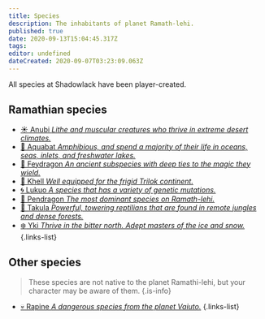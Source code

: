 ```yaml
---
title: Species
description: The inhabitants of planet Ramath-lehi.
published: true
date: 2020-09-13T15:04:45.317Z
tags: 
editor: undefined
dateCreated: 2020-09-07T03:23:09.063Z
---
```


All species at Shadowlack have been player-created.

## Ramathian species

- [:sunny: Anubi *Lithe and muscular creatures who thrive in extreme desert climates.*](/species/anubi)
- [:trident: Aquabat *Amphibious, and spend a majority of their life in oceans, seas, inlets, and freshwater lakes.*](/species/aquabat)
- [:cherry_blossom: Feydragon *An ancient subspecies with deep ties to the magic they wield.*](/species/feydragon)
- [:rocket: Khell *Well equipped for the frigid Trilok continent.*](/species/khell)
- [:cyclone: Lukuo *A species that has a variety of genetic mutations.*](/species/lukuo)
- [:crown: Pendragon *The most dominant species on Ramath-lehi.*](/species/pendragon)
- [:pineapple: Takula *Powerful, towering reptilians that are found in remote jungles and dense forests.*](/species/takula)
- [:snowflake: Yki *Thrive in the bitter north. Adept masters of the ice and snow.*](/species/yki)
{.links-list}

## Other species

> These species are not native to the planet Ramathi-lehi, but your character may be aware of them.
{.is-info}

- [:skull: Rapine *A dangerous species from the planet Vaiuto.*](/species/rapine)
{.links-list}